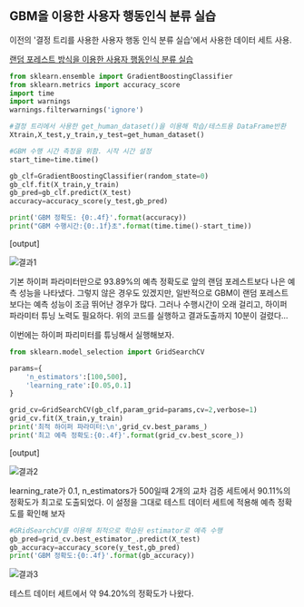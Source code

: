 ## GBM을 이용한 사용자 행동인식 분류 실습

이전의 '결정 트리를 사용한 사용자 행동 인식 분류 실습'에서 사용한 데이터 세트 사용.

[랜덤 포레스트 방식을 이용한 사용자 행동인식 분류 실습](https://github.com/JIWON0520/TIL/blob/main/%EB%A8%B8%EC%8B%A0%EB%9F%AC%EB%8B%9D/%EC%8B%A4%EC%8A%B5/%EB%B6%84%EB%A5%98/%EB%9E%9C%EB%8D%A4%20%ED%8F%AC%EB%A0%88%EC%8A%A4%ED%8A%B8%20%EB%B0%A9%EC%8B%9D%EC%9D%84%20%EC%9D%B4%EC%9A%A9%ED%95%9C%20%EC%82%AC%EC%9A%A9%EC%9E%90%20%ED%96%89%EB%8F%99%EC%9D%B8%EC%8B%9D%20%EB%B6%84%EB%A5%98%20%EC%8B%A4%EC%8A%B5.md)

```python
from sklearn.ensemble import GradientBoostingClassifier
from sklearn.metrics import accuracy_score
import time
import warnings
warnings.filterwarnings('ignore')

#결정 트리에서 사용한 get_human_dataset()을 이용해 학습/테스트용 DataFrame반환
Xtrain,X_test,y_train,y_test=get_human_dataset()

#GBM 수행 시간 측정을 위함. 시작 시간 설정
start_time=time.time()

gb_clf=GradientBoostingClassifier(random_state=0)
gb_clf.fit(X_train,y_train)
gb_pred=gb_clf.predict(X_test)
accuracy=accuracy_score(y_test,gb_pred)

print('GBM 정확도: {0:.4f}'.format(accuracy))
print("GBM 수행시간:{0:.1f}초".format(time.time()-start_time))
```

[output]

![결과1](https://s3.us-west-2.amazonaws.com/secure.notion-static.com/73449749-aec1-4011-80b8-7ba3f1194fd3/Untitled.png?X-Amz-Algorithm=AWS4-HMAC-SHA256&X-Amz-Credential=AKIAT73L2G45O3KS52Y5%2F20210630%2Fus-west-2%2Fs3%2Faws4_request&X-Amz-Date=20210630T121635Z&X-Amz-Expires=86400&X-Amz-Signature=b33be4f3f7002f0c0a4956cc2b028f4dc9eba4beba2c503942a67d57aa4c18b0&X-Amz-SignedHeaders=host&response-content-disposition=filename%20%3D%22Untitled.png%22)

기본 하이퍼 파라미터만으로 93.89%의 예측 정확도로 앞의 랜덤 포레스트보다 나은 예측 성능을 나타냈다. 그렇지 않은 경우도 있겠지만, 일반적으로 GBM이 랜덤 포레스트보다는 예측 성능이 조금 뛰어난 경우가 많다. 그러나 수행시간이 오래 걸리고, 하이퍼 파라미터 튜닝 노력도 필요하다. 위의 코드를 실행하고 결과도출까지 10분이 걸렸다...

이번에는 하이퍼 파리미터를 튜닝해서 실행해보자.

```python
from sklearn.model_selection import GridSearchCV

params={
    'n_estimators':[100,500],
    'learning_rate':[0.05,0.1]
}

grid_cv=GridSearchCV(gb_clf,param_grid=params,cv=2,verbose=1)
grid_cv.fit(X_train,y_train)
print('최적 하이퍼 파라미터:\n',grid_cv.best_params_)
print('최고 예측 정확도:{0:.4f}'.format(grid_cv.best_score_))
```

[output]

![결과2](https://s3.us-west-2.amazonaws.com/secure.notion-static.com/6f8da5c8-9d4b-49f5-be52-42f8dae30f11/Untitled.png?X-Amz-Algorithm=AWS4-HMAC-SHA256&X-Amz-Credential=AKIAT73L2G45O3KS52Y5%2F20210630%2Fus-west-2%2Fs3%2Faws4_request&X-Amz-Date=20210630T121659Z&X-Amz-Expires=86400&X-Amz-Signature=59425242b6345555be790d833c933a4185c0d1faca1f0df90ef3fc67033f4767&X-Amz-SignedHeaders=host&response-content-disposition=filename%20%3D%22Untitled.png%22)

learning_rate가 0.1, n_estimators가 500일때 2개의 교차 검증 세트에서 90.11%의 정확도가 최고로 도출되었다. 이 설정을 그대로 테스트 데이터 세트에 적용해 예측 정확도를 확인해 보자

```python
#GRidSearchCV를 이용해 최적으로 학습된 estimator로 예측 수행
gb_pred=grid_cv.best_estimator_.predict(X_test)
gb_accuracy=accuracy_score(y_test,gb_pred)
print('GBM 정확도:{0:.4f}'.format(gb_accuracy))
```

![결과3](https://s3.us-west-2.amazonaws.com/secure.notion-static.com/ee7ab7a1-9522-495b-9a5d-0b45423f74dc/Untitled.png?X-Amz-Algorithm=AWS4-HMAC-SHA256&X-Amz-Credential=AKIAT73L2G45O3KS52Y5%2F20210630%2Fus-west-2%2Fs3%2Faws4_request&X-Amz-Date=20210630T121725Z&X-Amz-Expires=86400&X-Amz-Signature=557a3492d0885fcbc7179e4fb9bcee0177b8546f10085e23e8dee43dc4cbff73&X-Amz-SignedHeaders=host&response-content-disposition=filename%20%3D%22Untitled.png%22)

테스트 데이터 세트에서 약 94.20%의 정확도가 나왔다.
